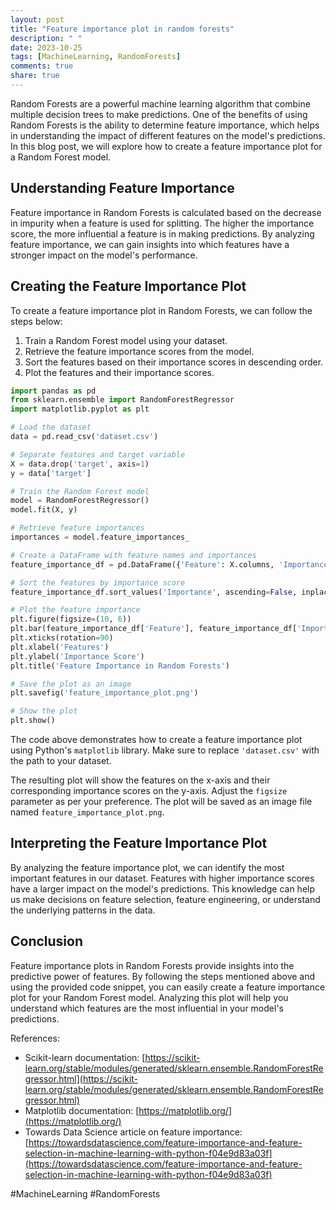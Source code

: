 ```yaml
---
layout: post
title: "Feature importance plot in random forests"
description: " "
date: 2023-10-25
tags: [MachineLearning, RandomForests]
comments: true
share: true
---
```


Random Forests are a powerful machine learning algorithm that combine multiple decision trees to make predictions. One of the benefits of using Random Forests is the ability to determine feature importance, which helps in understanding the impact of different features on the model's predictions. In this blog post, we will explore how to create a feature importance plot for a Random Forest model.

## Understanding Feature Importance

Feature importance in Random Forests is calculated based on the decrease in impurity when a feature is used for splitting. The higher the importance score, the more influential a feature is in making predictions. By analyzing feature importance, we can gain insights into which features have a stronger impact on the model's performance.

## Creating the Feature Importance Plot

To create a feature importance plot in Random Forests, we can follow the steps below:

1. Train a Random Forest model using your dataset.
2. Retrieve the feature importance scores from the model.
3. Sort the features based on their importance scores in descending order.
4. Plot the features and their importance scores.

```python
import pandas as pd
from sklearn.ensemble import RandomForestRegressor
import matplotlib.pyplot as plt

# Load the dataset
data = pd.read_csv('dataset.csv')

# Separate features and target variable
X = data.drop('target', axis=1)
y = data['target']

# Train the Random Forest model
model = RandomForestRegressor()
model.fit(X, y)

# Retrieve feature importances
importances = model.feature_importances_

# Create a DataFrame with feature names and importances
feature_importance_df = pd.DataFrame({'Feature': X.columns, 'Importance': importances})

# Sort the features by importance score
feature_importance_df.sort_values('Importance', ascending=False, inplace=True)

# Plot the feature importance
plt.figure(figsize=(10, 6))
plt.bar(feature_importance_df['Feature'], feature_importance_df['Importance'])
plt.xticks(rotation=90)
plt.xlabel('Features')
plt.ylabel('Importance Score')
plt.title('Feature Importance in Random Forests')

# Save the plot as an image
plt.savefig('feature_importance_plot.png')

# Show the plot
plt.show()
```

The code above demonstrates how to create a feature importance plot using Python's `matplotlib` library. Make sure to replace `'dataset.csv'` with the path to your dataset. 

The resulting plot will show the features on the x-axis and their corresponding importance scores on the y-axis. Adjust the `figsize` parameter as per your preference. The plot will be saved as an image file named `feature_importance_plot.png`.

## Interpreting the Feature Importance Plot

By analyzing the feature importance plot, we can identify the most important features in our dataset. Features with higher importance scores have a larger impact on the model's predictions. This knowledge can help us make decisions on feature selection, feature engineering, or understand the underlying patterns in the data.

## Conclusion

Feature importance plots in Random Forests provide insights into the predictive power of features. By following the steps mentioned above and using the provided code snippet, you can easily create a feature importance plot for your Random Forest model. Analyzing this plot will help you understand which features are the most influential in your model's predictions.

References:
- Scikit-learn documentation: [https://scikit-learn.org/stable/modules/generated/sklearn.ensemble.RandomForestRegressor.html](https://scikit-learn.org/stable/modules/generated/sklearn.ensemble.RandomForestRegressor.html)
- Matplotlib documentation: [https://matplotlib.org/](https://matplotlib.org/)
- Towards Data Science article on feature importance: [https://towardsdatascience.com/feature-importance-and-feature-selection-in-machine-learning-with-python-f04e9d83a03f](https://towardsdatascience.com/feature-importance-and-feature-selection-in-machine-learning-with-python-f04e9d83a03f)

\#MachineLearning \#RandomForests